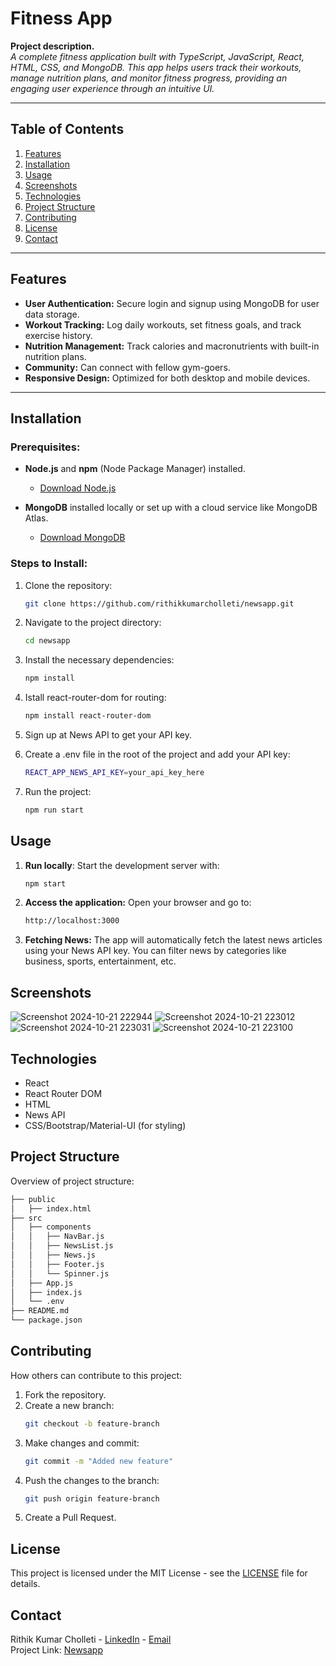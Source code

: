 # Fitness App

**Project description.**  
*A complete fitness application built with TypeScript, JavaScript, React, HTML, CSS, and MongoDB. This app helps users track their workouts, manage nutrition plans, and monitor fitness progress, providing an engaging user experience through an intuitive UI.*

---

## Table of Contents
1. [Features](#features)
2. [Installation](#installation)
3. [Usage](#usage)
4. [Screenshots](#screenshots)
5. [Technologies](#technologies)
6. [Project Structure](#project-structure)
7. [Contributing](#contributing)
8. [License](#license)
9. [Contact](#contact)

---

## Features

- **User Authentication:** Secure login and signup using MongoDB for user data storage.
- **Workout Tracking:** Log daily workouts, set fitness goals, and track exercise history.
- **Nutrition Management:** Track calories and macronutrients with built-in nutrition plans.
- **Community:** Can connect with fellow gym-goers.
- **Responsive Design:** Optimized for both desktop and mobile devices.


---

## Installation

### Prerequisites:
- **Node.js** and **npm** (Node Package Manager) installed.
  - [Download Node.js](https://nodejs.org/)
    
- **MongoDB** installed locally or set up with a cloud service like MongoDB Atlas.
  - [Download MongoDB](https://www.mongodb.com/try/download/community)

### Steps to Install:

1. Clone the repository:
   ```bash
   git clone https://github.com/rithikkumarcholleti/newsapp.git

2. Navigate to the project directory:
   ```bash
   cd newsapp

3. Install the necessary dependencies:
   ```bash
   npm install

4. Istall react-router-dom for routing:
   ```bash
   npm install react-router-dom

5. Sign up at News API to get your API key.

6. Create a .env file in the root of the project and add your API key:
   ```bash
   REACT_APP_NEWS_API_KEY=your_api_key_here

7. Run the project:
   ```bash
   npm run start

## Usage 
1. **Run locally**: Start the development server with:
   ```bash
   npm start

2. **Access the application:**  Open your browser and go to:
   ```bash
   http://localhost:3000

3. **Fetching News:** The app will automatically fetch the latest news articles using your News API key. You can filter news by categories like business, sports, entertainment, etc.


## Screenshots
![Screenshot 2024-10-21 222944](https://github.com/user-attachments/assets/4307fd5e-3e41-4b67-9941-1379b1311d2c)
![Screenshot 2024-10-21 223012](https://github.com/user-attachments/assets/25484a36-758b-40ca-95c1-6547b62d667f)
![Screenshot 2024-10-21 223031](https://github.com/user-attachments/assets/931f4dbb-7407-40fa-bd42-2935bd39b02f)
![Screenshot 2024-10-21 223100](https://github.com/user-attachments/assets/cc211920-c2c4-4687-9d69-2a98b1b6ae8e)


## Technologies
- React
- React Router DOM
- HTML
- News API
- CSS/Bootstrap/Material-UI (for styling)


## Project Structure

Overview of project structure:

```bash
├── public
│   ├── index.html
├── src
│   ├── components
│   │   ├── NavBar.js
│   │   ├── NewsList.js
│   │   ├── News.js
│   │   ├── Footer.js
│   │   └── Spinner.js
│   ├── App.js
│   ├── index.js
│   └── .env
├── README.md
└── package.json
```

## Contributing

How others can contribute to this project:

1. Fork the repository.
2. Create a new branch:
   ```bash
   git checkout -b feature-branch
   ```
3. Make changes and commit:
   ```bash
   git commit -m "Added new feature"
   ```
4. Push the changes to the branch:
   ```bash
   git push origin feature-branch
   ```
5. Create a Pull Request.

## License

This project is licensed under the MIT License - see the [LICENSE](LICENSE) file for details.

## Contact

Rithik Kumar Cholleti - [LinkedIn](https://www.linkedin.com/in/rithik-cholleti-394973317/) - [Email](mailto:rithikkumarcholleti@gmail.com)  
Project Link: [Newsapp](https://github.com/rithikkumarcholleti/newsapp)
